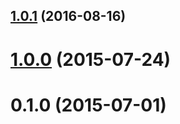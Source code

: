 <a name="1.0.1"></a>
## [1.0.1](https://github.com/mljs/hclust/compare/v1.0.0...v1.0.1) (2016-08-16)



<a name="1.0.0"></a>
# [1.0.0](https://github.com/mljs/hclust/compare/v0.1.0...v1.0.0) (2015-07-24)



<a name="0.1.0"></a>
# 0.1.0 (2015-07-01)



